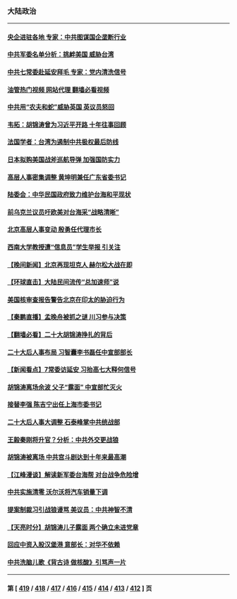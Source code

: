 ### 大陆政治
---
#### [央企进驻各地 专家：中共图谋国企垄断行业](../../pages/ncid277/n13854554.md?10290045) 
#### [中共军委名单分析：挑衅美国 威胁台湾](../../pages/ncid277/n13854548.md?10290045) 
#### [中共七常委赴延安拜毛 专家：党内清洗信号](../../pages/ncid277/n13854500.md?10290045) 
#### [油管热门视频 网站代理 翻墙必看视频](http://132.145.103.77:81/youtube.html?10290045)
#### [中共用“农夫和蛇”威胁英国 英议员怒回](../../pages/ncid277/n13854850.md?10290045) 
#### [韦拓：胡锦涛曾为习近平开路 十年往事回顾](../../pages/ncid277/n13854543.md?10290045) 
#### [法国学者：台湾为遏制中共极权最后防线](../../pages/ncid277/n13854662.md?10290045) 
#### [日本拟购美国战斧巡航导弹 加强国防实力](../../pages/ncid277/n13854645.md?10290045) 
#### [高层人事密集调整 黄坤明兼任广东省委书记](../../pages/ncid277/n13854646.md?10290045) 
#### [陆委会：中华民国政府致力维护台海和平现状](../../pages/ncid277/n13854424.md?10290045) 
#### [前乌克兰议员吁欧美对台海采“战略清晰”](../../pages/ncid277/n13854634.md?10290045) 
#### [北京高层人事变动 殷勇任代理市长](../../pages/ncid277/n13854616.md?10290045) 
#### [西南大学教授遭“信息员”学生举报 引关注](../../pages/ncid277/n13854557.md?10290045) 
#### [【晚间新闻】北京再现坦克人 赫尔松大战在即](../../pages/ncid277/n13854593.md?10290045) 
#### [【环球直击】大陆民间流传“总加速师”说](../../pages/ncid277/n13854595.md?10290045) 
#### [美国核审查报告警告北京在印太的胁迫行为](../../pages/ncid277/n13854269.md?10290045) 
#### [【秦鹏直播】孟晚舟被抓之谜 川习参与决策](../../pages/ncid277/n13854289.md?10290045) 
#### [【翻墙必看】二十大胡锦涛挣扎的背后](../../pages/ncid277/n13854392.md?10290045) 
#### [二十大后人事布局 习智囊李书磊任中宣部部长](../../pages/ncid277/n13854377.md?10290045) 
#### [【新闻看点】7常委访延安 习抬高七大释何信号](../../pages/ncid277/n13854162.md?10290045) 
#### [胡锦涛离场余波 父子“露面” 中宣部忙灭火](../../pages/ncid277/n13854177.md?10290045) 
#### [接替李强 陈吉宁出任上海市委书记](../../pages/ncid277/n13854363.md?10290045) 
#### [二十大后人事大调整 石泰峰掌中共统战部](../../pages/ncid277/n13854350.md?10290045) 
#### [王毅秦刚将升官？分析：中共外交更战狼](../../pages/ncid277/n13854172.md?10290045) 
#### [胡锦涛被离场 中共宫斗剧达到十年来最高潮](../../pages/ncid277/n13854211.md?10290045) 
#### [【江峰漫谈】解读新军委台海帮 对台战争危险增](../../pages/ncid277/n13854158.md?10290045) 
#### [中共实施清零 沃尔沃将汽车销量下调](../../pages/ncid277/n13854166.md?10290045) 
#### [提案制裁习引战狼谩骂 美议员：中共神智不清](../../pages/ncid277/n13854155.md?10290045) 
#### [【天亮时分】胡锦涛儿子露面 两个确立未进党章](../../pages/ncid277/n13854056.md?10290045) 
#### [回应中资入股汉堡港 意部长：对华不依赖](../../pages/ncid277/n13854132.md?10290045) 
#### [中共洗脑儿歌《背古诗 做核酸》引骂声一片](../../pages/ncid277/n13854062.md?10290045) 

---
#### 第 [ [419](./419.md?10290045) / [418](./418.md?10290045) / [417](./417.md?10290045) / [416](./416.md?10290045) / [415](./415.md?10290045) / [414](./414.md?10290045) / [413](./413.md?10290045) / [412](./412.md?10290045) ] 页
